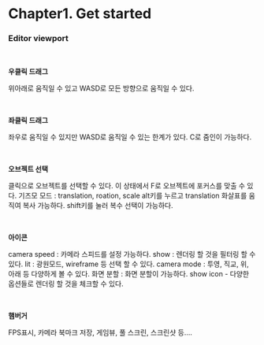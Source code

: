 # Chapter1. Get started

### Editor viewport

</br>

**우클릭 드래그**

위아래로 움직일 수 있고 WASD로 모든 방향으로 움직일 수 있다.

</br>

**좌클릭 드래그**

좌우로 움직일 수 있지만 WASD로 움직일 수 있는 한계가 있다.
C로 줌인이 가능하다.

</br>

**오브젝트 선택**

클릭으로 오브젝트를 선택할 수 있다.
이 상태에서 F로 오브젝트에 포커스를 맞출 수 있다.
기즈모 모드 : translation, roation, scale
alt키를 누르고 translation 화살표를 움직여 복사 가능하다.
shift키를 눌러 복수 선택이 가능하다.

</br>

**아이콘**

camera speed : 카메라 스피드를 설정 가능하다.
show : 렌더링 할 것을 필터링 할 수 있다.
lit : 광원모드, wireframe 등 선택 할 수 있다.
camera mode : 투영, 직교, 위, 아래 등 다양하게 볼 수 있다.
화면 분할 : 화면 분할이 가능하다.
show icon - 다양한 옵션들로 렌더링 할 것을 체크할 수 있다. 

</br>

**햄버거** 

FPS표시, 카메라 북마크 저장, 게임뷰, 풀 스크린, 스크린샷 등….
